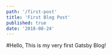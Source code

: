 ```yaml
---
path: '/first-post'
title: 'First Blog Post'
published: true
date: '2018-08-24'
---
```


#Hello, This is my very first Gatsby Blog!

